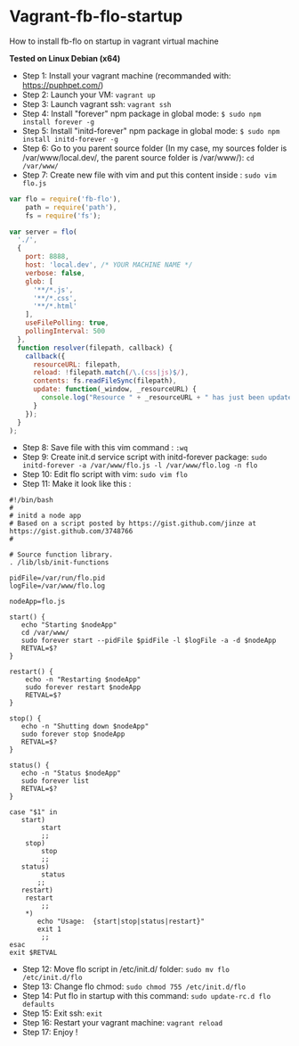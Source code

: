 Vagrant-fb-flo-startup
======================

How to install fb-flo on startup in vagrant virtual machine

**Tested on Linux Debian (x64)**

- Step 1: Install your vagrant machine (recommanded with: https://puphpet.com/)
- Step 2: Launch your VM: ``vagrant up``
- Step 3: Launch vagrant ssh: ``vagrant ssh``
- Step 4: Install "forever" npm package in global mode: ``$ sudo npm install forever -g``
- Step 5: Install "initd-forever" npm package in global mode: ``$ sudo npm install initd-forever -g``
- Step 6: Go to you parent source folder (In my case, my sources folder is /var/www/local.dev/, the parent source folder is /var/www/): ``cd /var/www/``
- Step 7: Create new file with vim and put this content inside : ``sudo vim flo.js``
```javascript
var flo = require('fb-flo'),
    path = require('path'),
    fs = require('fs');

var server = flo(
  './',
  {
    port: 8888,
    host: 'local.dev', /* YOUR MACHINE NAME */
    verbose: false,
    glob: [
      '**/*.js',
      '**/*.css',
      '**/*.html'
    ],
    useFilePolling: true,
    pollingInterval: 500
  },
  function resolver(filepath, callback) {
    callback({
      resourceURL: filepath,
      reload: !filepath.match(/\.(css|js)$/),
      contents: fs.readFileSync(filepath),
      update: function(_window, _resourceURL) {
        console.log("Resource " + _resourceURL + " has just been updated with new content");
      }
    });
  }
);
```
- Step 8: Save file with this vim command : ``:wq``
- Step 9: Create init.d service script with initd-forever package: ``sudo initd-forever -a /var/www/flo.js -l /var/www/flo.log -n flo``
- Step 10: Edit flo script with vim: ``sudo vim flo``
- Step 11: Make it look like this :
```
#!/bin/bash
#
# initd a node app
# Based on a script posted by https://gist.github.com/jinze at https://gist.github.com/3748766
#

# Source function library.
. /lib/lsb/init-functions

pidFile=/var/run/flo.pid
logFile=/var/www/flo.log

nodeApp=flo.js

start() {
   echo "Starting $nodeApp"
   cd /var/www/
   sudo forever start --pidFile $pidFile -l $logFile -a -d $nodeApp
   RETVAL=$?
}

restart() {
	echo -n "Restarting $nodeApp"
	sudo forever restart $nodeApp
	RETVAL=$?
}

stop() {
   echo -n "Shutting down $nodeApp"
   sudo forever stop $nodeApp
   RETVAL=$?
}

status() {
   echo -n "Status $nodeApp"
   sudo forever list
   RETVAL=$?
}

case "$1" in
   start)
        start
        ;;
    stop)
        stop
        ;;
   status)
        status
       ;;
   restart)
   	restart
        ;;
	*)
       echo "Usage:  {start|stop|status|restart}"
       exit 1
        ;;
esac
exit $RETVAL
```
- Step 12: Move flo script in /etc/init.d/ folder: ``sudo mv flo /etc/init.d/flo``
- Step 13: Change flo chmod: ``sudo chmod 755 /etc/init.d/flo``
- Step 14: Put flo in startup with this command: ``sudo update-rc.d flo defaults``
- Step 15: Exit ssh: ``exit``
- Step 16: Restart your vagrant machine: ``vagrant reload``
- Step 17: Enjoy !
